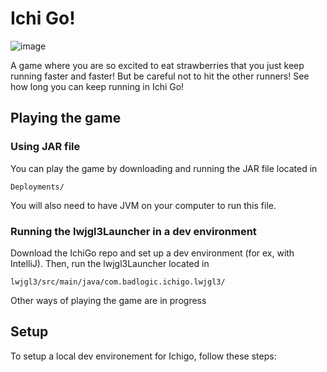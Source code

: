 # Ichi Go!

![image](https://github.com/user-attachments/assets/fa79db4f-709d-4ace-9bb0-3e136bac7c09)

A game where you are so excited to eat strawberries that you just keep running faster and faster! But be careful not to hit the other runners! See how long you can keep running in Ichi Go!

## Playing the game

### Using JAR file

You can play the game by downloading and running the JAR file located in 
```
Deployments/
```

You will also need to have JVM on your computer to run this file. 

### Running the lwjgl3Launcher in a dev environment

Download the IchiGo repo and set up a dev environment (for ex, with IntelliJ). Then, run the lwjgl3Launcher located in

```
lwjgl3/src/main/java/com.badlogic.ichigo.lwjgl3/
```

Other ways of playing the game are in progress

## Setup

To setup a local dev environement for Ichigo, follow these steps:
